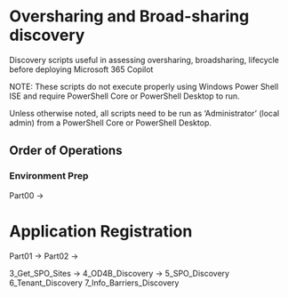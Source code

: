 # Oversharing and Broad-sharing discovery
Discovery scripts useful in assessing oversharing, broadsharing, lifecycle before deploying Microsoft 365 Copilot

NOTE: These scripts do not execute properly using Windows Power Shell ISE and require PowerShell Core or PowerShell Desktop to run.  

Unless otherwise noted, all scripts need to be run as ‘Administrator’ (local admin) from a PowerShell Core or PowerShell Desktop.

## Order of Operations
### Environment Prep  
Part00 -> 

# Application Registration
Part01 -> Part02 -> 

3_Get_SPO_Sites -> 4_OD4B_Discovery -> 5_SPO_Discovery 6_Tenant_Discovery  7_Info_Barriers_Discovery


